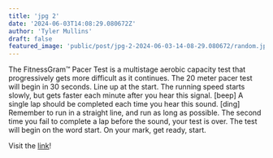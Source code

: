```yaml
---
title: 'jpg 2'
date: '2024-06-03T14:08:29.080672Z'
author: 'Tyler Mullins'
draft: false
featured_image: 'public/post/jpg-2-2024-06-03-14-08-29.080672/random.jpg'
---
```


The FitnessGram™ Pacer Test is a multistage aerobic capacity test that progressively gets more difficult as it continues. The 20 meter pacer test will begin in 30 seconds. Line up at the start. The running speed starts slowly, but gets faster each minute after you hear this signal. [beep] A single lap should be completed each time you hear this sound. [ding] Remember to run in a straight line, and run as long as possible. The second time you fail to complete a lap before the sound, your test is over. The test will begin on the word start. On your mark, get ready, start.

Visit the [link](https://pages.cs.wisc.edu/~harron/)!
